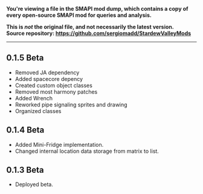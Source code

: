 **You're viewing a file in the SMAPI mod dump, which contains a copy of every open-source SMAPI mod
for queries and analysis.**

**This is _not_ the original file, and not necessarily the latest version.**  
**Source repository: https://github.com/sergiomadd/StardewValleyMods**

----

## 0.1.5 Beta
- Removed JA dependency
- Added spacecore depency
- Created custom object classes
- Removed most harmony patches
- Added Wrench
- Reworked pipe signaling sprites and drawing
- Organized classes

## 0.1.4 Beta
- Added Mini-Fridge implementation.
- Changed internal location data storage from matrix to list.

## 0.1.3 Beta
- Deployed beta.
